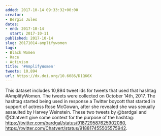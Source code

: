 ```yaml
---
added: 2017-10-14 09:33:32+00:00
creator:
- Bergis Jules
dates:
- end: 2017-10-14
  start: 2017-10-11
published: 2017-10-14
slug: 20171014-amplifywomen
tags:
- Black Women
- Race
- Activism
title: '#AmplifyWomen'
tweets: 10,894
url: https://dx.doi.org/10.6086/D1Q66X
---
```


This dataset includes 10,894 tweet ids for tweets that used that hashtag #AmplifyWomen. The tweets were collected on October 14th, 2017. The hashtag started being used in response a Twitter boycott that started in support of actress Rose McGowan, after she revealed she was sexually assaulted by Harvey Weinstein. These two tweets by @bardgal and @Chatvert give some context for the purpose of the hashtag:
  https://twitter.com/bardgal/status/918729587625902080,
  https://twitter.com/Chatvert/status/918817455505575942.
